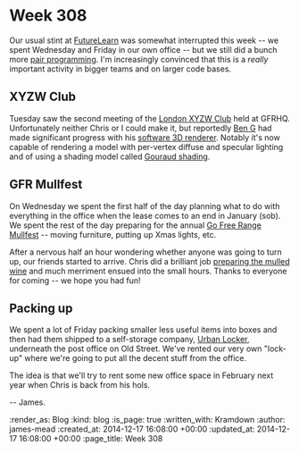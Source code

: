 Week 308
========

Our usual stint at [FutureLearn][] was somewhat interrupted this week -- we spent Wednesday and Friday in our own office -- but we still did a bunch more [pair programming][]. I'm increasingly convinced that this is a _really_ important activity in bigger teams and on larger code bases.

## XYZW Club

Tuesday saw the second meeting of the [London XYZW Club][] held at GFRHQ. Unfortunately neither Chris or I could make it, but reportedly [Ben G][] had made significant progress with his [software 3D renderer][]. Notably it's now capable of rendering a model with per-vertex diffuse and specular lighting and of using a shading model called [Gouraud shading][].

## GFR Mullfest

On Wednesday we spent the first half of the day planning what to do with everything in the office when the lease comes to an end in January (sob). We spent the rest of the day preparing for the annual [Go Free Range Mullfest][] -- moving furniture, putting up Xmas lights, etc.

After a nervous half an hour wondering whether anyone was going to turn up, our friends started to arrive. Chris did a brilliant job [preparing the mulled wine][mullin] and much merriment ensued into the small hours. Thanks to everyone for coming -- we hope you had fun!

## Packing up

We spent a lot of Friday packing smaller less useful items into boxes and then had them shipped to a self-storage company, [Urban Locker][], underneath the post office on Old Street. We've rented our very own "lock-up" where we're going to put all the decent stuff from the office.

The idea is that we'll try to rent some new office space in February next year when Chris is back from his hols.

-- James.

[FutureLearn]: https://www.futurelearn.com
[pair programming]: http://www.extremeprogramming.org/rules/pair.html
[London XYZW Club]: http://xyzw.club/
[Ben G]: https://twitter.com/beng
[software 3D renderer]: https://github.com/xyzw-club/softwareRenderer
[Gouraud shading]: http://en.wikipedia.org/wiki/Gouraud_shading
[Go Free Range Mullfest]: http://lanyrd.com/2014/freerange/
[mullin]: https://twitter.com/freerange/status/542738191250644994
[Urban Locker]: http://www.urbanlocker.co.uk/

:render_as: Blog
:kind: blog
:is_page: true
:written_with: Kramdown
:author: james-mead
:created_at: 2014-12-17 16:08:00 +00:00
:updated_at: 2014-12-17 16:08:00 +00:00
:page_title: Week 308
